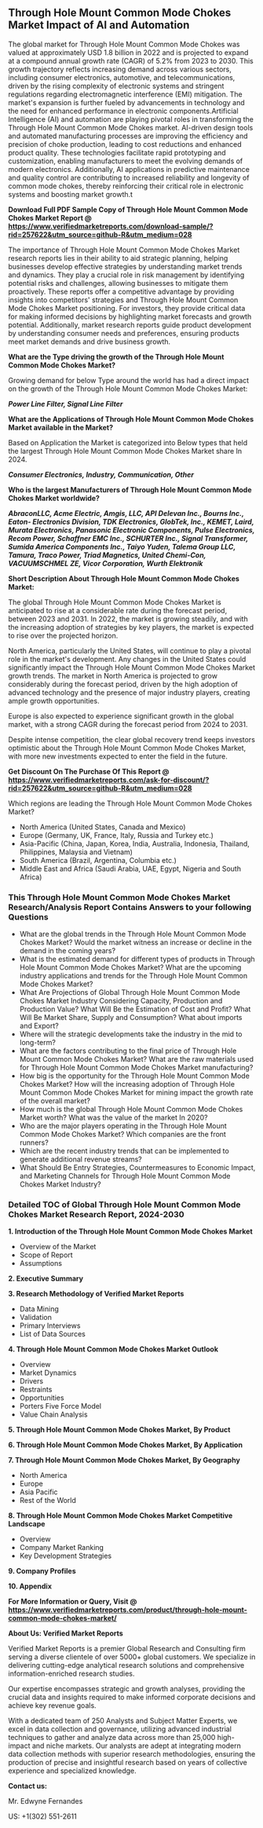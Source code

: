 <h2>Through Hole Mount Common Mode Chokes Market Impact of AI and Automation</h2>The global market for Through Hole Mount Common Mode Chokes was valued at approximately USD 1.8 billion in 2022 and is projected to expand at a compound annual growth rate (CAGR) of 5.2% from 2023 to 2030. This growth trajectory reflects increasing demand across various sectors, including consumer electronics, automotive, and telecommunications, driven by the rising complexity of electronic systems and stringent regulations regarding electromagnetic interference (EMI) mitigation. The market's expansion is further fueled by advancements in technology and the need for enhanced performance in electronic components.Artificial Intelligence (AI) and automation are playing pivotal roles in transforming the Through Hole Mount Common Mode Chokes market. AI-driven design tools and automated manufacturing processes are improving the efficiency and precision of choke production, leading to cost reductions and enhanced product quality. These technologies facilitate rapid prototyping and customization, enabling manufacturers to meet the evolving demands of modern electronics. Additionally, AI applications in predictive maintenance and quality control are contributing to increased reliability and longevity of common mode chokes, thereby reinforcing their critical role in electronic systems and boosting market growth.t</p><p id="" class=""><strong>Download Full PDF Sample Copy of Through Hole Mount Common Mode Chokes Market Report @ <a href="https://www.verifiedmarketreports.com/download-sample/?rid=257622&utm_source=github-R&utm_medium=028" target="_blank">https://www.verifiedmarketreports.com/download-sample/?rid=257622&utm_source=github-R&utm_medium=028</a></strong></p><p>The importance of&nbsp;Through Hole Mount Common Mode Chokes Market research reports lies in their ability to aid strategic planning, helping businesses develop effective strategies by understanding market trends and dynamics. They play a crucial role in risk management by identifying potential risks and challenges, allowing businesses to mitigate them proactively. These reports offer a competitive advantage by providing insights into competitors' strategies and Through Hole Mount Common Mode Chokes Market positioning. For investors, they provide critical data for making informed decisions by highlighting market forecasts and growth potential. Additionally, market research reports guide product development by understanding consumer needs and preferences, ensuring products meet market demands and drive business growth.</p><p><strong>What are the&nbsp;Type driving the growth of the Through Hole Mount Common Mode Chokes Market?</strong></p><p id="" class="">Growing demand for below Type around the world has had a direct impact on the growth of the Through Hole Mount Common Mode Chokes Market:</p><em><strong>Power Line Filter, Signal Line Filter</strong></em></p><strong>What are the&nbsp;Applications&nbsp;of Through Hole Mount Common Mode Chokes Market available in the Market?</strong></p><p id="" class="">Based on Application the Market is categorized into Below types that held the largest Through Hole Mount Common Mode Chokes Market share In 2024.</p><em><strong>Consumer Electronics, Industry, Communication, Other</strong></em></p><strong>Who is the largest Manufacturers of Through Hole Mount Common Mode Chokes Market worldwide?</strong></p><p><em><strong>AbraconLLC, Acme Electric, Amgis, LLC, API Delevan Inc., Bourns Inc., Eaton- Electronics Division, TDK Electronics, GlobTek, Inc., KEMET, Laird, Murata Electronics, Panasonic Electronic Components, Pulse Electronics, Recom Power, Schaffner EMC Inc., SCHURTER Inc., Signal Transformer, Sumida America Components Inc., Taiyo Yuden, Talema Group LLC, Tamura, Traco Power, Triad Magnetics, United Chemi-Con, VACUUMSCHMEL ZE, Vicor Corporation, Wurth Elektronik</strong></em></p><p id="" class=""><strong>Short Description About Through Hole Mount Common Mode Chokes Market:</strong></p><p>The global Through Hole Mount Common Mode Chokes Market is anticipated to rise at a considerable rate during the forecast period, between 2023 and 2031. In 2022, the market is growing steadily, and with the increasing adoption of strategies by key players, the market is expected to rise over the projected horizon.</p><p>North America, particularly the United States, will continue to play a pivotal role in the market's development. Any changes in the United States could significantly impact the Through Hole Mount Common Mode Chokes Market growth trends. The market in North America is projected to grow considerably during the forecast period, driven by the high adoption of advanced technology and the presence of major industry players, creating ample growth opportunities.</p><p>Europe is also expected to experience significant growth in the global market, with a strong CAGR during the forecast period from 2024 to 2031.</p><p>Despite intense competition, the clear global recovery trend keeps investors optimistic about the Through Hole Mount Common Mode Chokes Market, with more new investments expected to enter the field in the future.</p><p id="" class=""><strong>Get Discount On The Purchase Of This Report @ <a href="https://www.verifiedmarketreports.com/ask-for-discount/?rid=257622&utm_source=github-R&utm_medium=028" target="_blank">https://www.verifiedmarketreports.com/ask-for-discount/?rid=257622&utm_source=github-R&utm_medium=028</a></strong></p>Which regions are leading the Through Hole Mount Common Mode Chokes Market?</p><ul><li>North America (United States, Canada and Mexico)</li><li>Europe (Germany, UK, France, Italy, Russia and Turkey etc.)</li><li>Asia-Pacific (China, Japan, Korea, India, Australia, Indonesia, Thailand, Philippines, Malaysia and Vietnam)</li><li>South America (Brazil, Argentina, Columbia etc.)</li><li>Middle East and Africa (Saudi Arabia, UAE, Egypt, Nigeria and South Africa)</li></ul><h3 id="" class="">This Through Hole Mount Common Mode Chokes Market Research/Analysis Report Contains Answers to your following Questions</h3><ul><li>What are the global trends in the Through Hole Mount Common Mode Chokes Market? Would the market witness an increase or decline in the demand in the coming years?</li><li>What is the estimated demand for different types of products in Through Hole Mount Common Mode Chokes Market? What are the upcoming industry applications and trends for the Through Hole Mount Common Mode Chokes Market?</li><li>What Are Projections of Global Through Hole Mount Common Mode Chokes Market Industry Considering Capacity, Production and Production Value? What Will Be the Estimation of Cost and Profit? What Will Be Market Share, Supply and Consumption? What about imports and Export?</li><li>Where will the strategic developments take the industry in the mid to long-term?</li><li>What are the factors contributing to the final price of Through Hole Mount Common Mode Chokes Market? What are the raw materials used for Through Hole Mount Common Mode Chokes Market manufacturing?</li><li>How big is the opportunity for the Through Hole Mount Common Mode Chokes Market? How will the increasing adoption of Through Hole Mount Common Mode Chokes Market for mining impact the growth rate of the overall market?</li><li>How much is the global Through Hole Mount Common Mode Chokes Market worth? What was the value of the market In 2020?</li><li>Who are the major players operating in the Through Hole Mount Common Mode Chokes Market? Which companies are the front runners?</li><li>Which are the recent industry trends that can be implemented to generate additional revenue streams?</li><li>What Should Be Entry Strategies, Countermeasures to Economic Impact, and Marketing Channels for Through Hole Mount Common Mode Chokes Market Industry?</li></ul><h3 id="" class="">Detailed TOC of Global Through Hole Mount Common Mode Chokes Market Research Report, 2024-2030</h3><p id="" class=""><strong>1. Introduction of the Through Hole Mount Common Mode Chokes Market</strong></p><ul><li>Overview of the Market</li><li>Scope of Report</li><li>Assumptions</li></ul><p id="" class=""><strong>2. Executive Summary</strong></p><p id="" class=""><strong>3. Research Methodology of Verified Market Reports</strong></p><ul><li>Data Mining</li><li>Validation</li><li>Primary Interviews</li><li>List of Data Sources</li></ul><p id="" class=""><strong>4. Through Hole Mount Common Mode Chokes Market Outlook</strong></p><ul><li>Overview</li><li>Market Dynamics</li><li>Drivers</li><li>Restraints</li><li>Opportunities</li><li>Porters Five Force Model</li><li>Value Chain Analysis</li></ul><p id="" class=""><strong>5. Through Hole Mount Common Mode Chokes Market, By Product</strong></p><p id="" class=""><strong>6. Through Hole Mount Common Mode Chokes Market, By Application</strong></p><p id="" class=""><strong>7. Through Hole Mount Common Mode Chokes Market, By Geography</strong></p><ul><li>North America</li><li>Europe</li><li>Asia Pacific</li><li>Rest of the World</li></ul><p id="" class=""><strong>8. Through Hole Mount Common Mode Chokes Market Competitive Landscape</strong></p><ul><li>Overview</li><li>Company Market Ranking</li><li>Key Development Strategies</li></ul><p id="" class=""><strong>9. Company Profiles</strong></p><p id="" class=""><strong>10. Appendix</strong></p><p id="" class=""><strong>For More Information or Query, Visit @ <a href="https://www.verifiedmarketreports.com/product/through-hole-mount-common-mode-chokes-market/" target="_blank">https://www.verifiedmarketreports.com/product/through-hole-mount-common-mode-chokes-market/</a></strong></p><p id="" class=""><strong>About Us: Verified Market Reports</strong></p><p id="" class="">Verified Market Reports is a premier Global Research and Consulting firm serving a diverse clientele of over 5000+ global customers. We specialize in delivering cutting-edge analytical research solutions and comprehensive information-enriched research studies.</p><p id="" class="">Our expertise encompasses strategic and growth analyses, providing the crucial data and insights required to make informed corporate decisions and achieve key revenue goals.</p><p id="" class="">With a dedicated team of 250 Analysts and Subject Matter Experts, we excel in data collection and governance, utilizing advanced industrial techniques to gather and analyze data across more than 25,000 high-impact and niche markets. Our analysts are adept at integrating modern data collection methods with superior research methodologies, ensuring the production of precise and insightful research based on years of collective experience and specialized knowledge.</p><p id="" class=""><strong>Contact us:</strong></p><p id="" class="">Mr. Edwyne Fernandes</p><p id="" class="">US: +1(302) 551-2611</p>